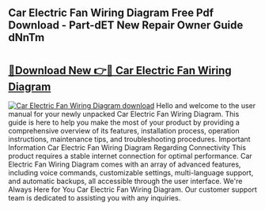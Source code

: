 ## Car Electric Fan Wiring Diagram Free Pdf Download - Part-dET New Repair Owner Guide dNnTm

# <h2><a href="http://dfrn8lr.blite.top/?on=Car+Electric+Fan+Wiring+Diagram">🔗Download New 👉🔴 Car Electric Fan Wiring Diagram</a></h2>

[![Car Electric Fan Wiring Diagram download](https://i.imgur.com/lujVjoI.png)](http://dfrn8lr.blite.top/?on=Car+Electric+Fan+Wiring+Diagram)
Hello and welcome to the user manual for your newly unpacked Car Electric Fan Wiring Diagram. This guide is here to help you make the most of your product by providing a comprehensive overview of its features, installation process, operation instructions, maintenance tips, and troubleshooting procedures. Important Information Car Electric Fan Wiring Diagram Regarding Connectivity This product requires a stable internet connection for optimal performance. Car Electric Fan Wiring Diagram comes with an array of advanced features, including voice commands, customizable settings, multi-language support, and automatic backups, all accessible through the user interface. We're Always Here for You Car Electric Fan Wiring Diagram. Our customer support team is dedicated to assisting you with any inquiries.
